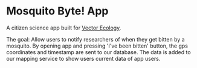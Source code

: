 # Mosquito Byte! App

A citizen science app built for [Vector Ecology](http://vectorecology.org/outreach/mosquito-bite-app/).

The goal: Allow users to notify researchers of when they get bitten by a mosquito. By opening app and pressing 'I've been bitten' button, the gps coordinates and timestamp are sent to our database. 
The data is added to our mapping service to show users current data of app users. 
